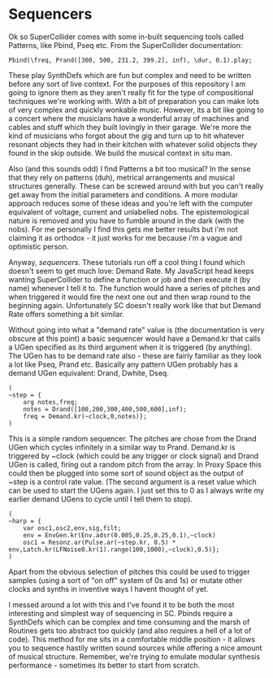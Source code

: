 # Sequencers

Ok so SuperCollider comes with some in-built sequencing tools called Patterns, like Pbind, Pseq etc.  From the SuperCollider documentation:

```
Pbind(\freq, Prand([300, 500, 231.2, 399.2], inf), \dur, 0.1).play;
```

These play SynthDefs which are fun but complex and need to be written before any sort of live context.  For the purposes of this repository I am going to ignore them as they aren't really fit for the type of compositional techniques we're working with.  With a bit of preparation you can make lots of very complex and quickly wonkable music.  However, its a bit like going to a concert where the musicians have a wonderful array of machines and cables and stuff which they built lovingly in their garage.  We're more the kind of musicians who forgot about the gig and turn up to hit whatever resonant objects they had in their kitchen with whatever solid objects they found in the skip outside.  We build the musical context in situ man.

Also (and this sounds odd) I find Patterns a bit too musical? In the sense that they rely on patterns (duh), metrical arrangements and musical structures generally.  These can be screwed around with but you can't really get away from the initial parameters and conditions.  A more modular approach reduces some of these ideas and you're left with the computer equivalent of voltage, current and unlabelled nobs.  The epistemological nature is removed and you have to fumble around in the dark (with the nobs).  For me personally I find this gets me better results but i'm not claiming it as orthodox - it just works for me because i'm a vague and optimistic person.

Anyway, *sequencers*.  These tutorials run off a cool thing I found which doesn't seem to get much love: Demand Rate.  My JavaScript head keeps wanting SuperCollider to define a function or job and then execute it (by name) whenever I tell it to.  The function would have a series of pitches and when triggered it would fire the next one out and then wrap round to the beginning again.  Unfortunately SC doesn't really work like that but Demand Rate offers something a bit similar.

Without going into what a "demand rate" value is (the documentation is very obscure at this point) a basic sequencer would have a Demand.kr that calls a UGen specified as its third argument when it is triggered (by anything).  The UGen has to be demand rate also - these are fairly familiar as they look a lot like Pseq, Prand etc.  Basically any pattern UGen probably has a demand UGen equivalent: Drand, Dwhite, Dseq.

```
(  
~step = {  
	arg notes,freq;  
	notes = Drand([100,200,300,400,500,600],inf);  
	freq = Demand.kr(~clock,0,notes)};  
)
```

This is a simple random sequencer.  The pitches are chose from the Drand UGen which cycles infinitely in a similar way to Prand.  Demand.kr is triggered by ~clock (which could be any trigger or clock signal) and Drand UGen is called, firing out a random pitch from the array.  In Proxy Space this could then be plugged into some sort of sound object as the output of ~step is a control rate value.  (The second argument is a reset value which can be used to start the UGens again.  I just set this to 0 as I always write my earlier demand UGens to cycle until I tell them to stop).

```
(
~harp = {
	var osc1,osc2,env,sig,filt;
	env = EnvGen.kr(Env.adsr(0.005,0.25,0.25,0.1),~clock)
	osc1 = Resonz.ar(Pulse.ar(~step.kr, 0.5) * env,Latch.kr(LFNoise0.kr(1).range(100,1000),~clock),0.5)};
)
```

Apart from the obvious selection of pitches this could be used to trigger samples (using a sort of "on off" system of 0s and 1s) or mutate other clocks and synths in inventive ways I havent thought of yet.

I messed around a lot with this and I've found it to be both the most interesting and simplest way of sequencing in SC.  Pbinds require a SynthDefs which can be complex and time consuming and the marsh of Routines gets too abstract too quickly (and also requires a hell of a lot of code).  This method for me sits in a comfortable middle position - it allows you to sequence hastily written sound sources while offering a nice amount of musical structure.  Remember, we're trying to emulate modular synthesis performance - sometimes its better to start from scratch.



